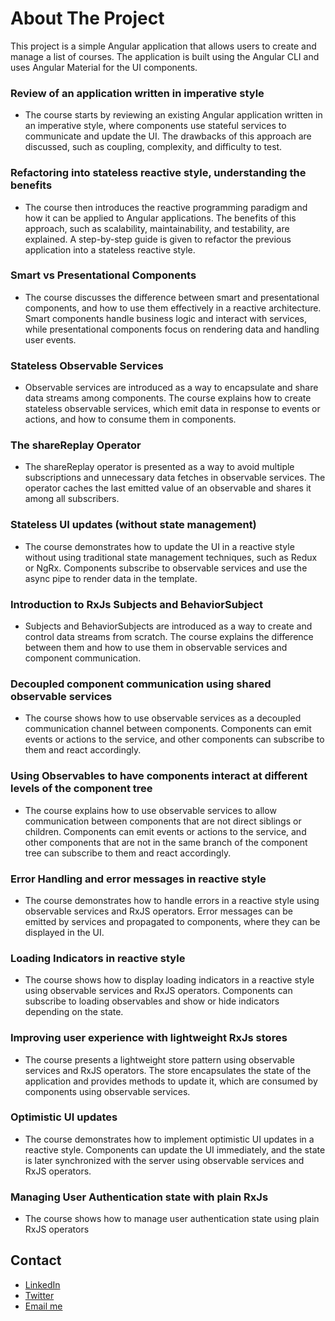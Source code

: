 # About The Project

This project is a simple Angular application that allows users to create and manage a list of courses. The application is built using the Angular CLI and uses Angular Material for the UI components.

### Review of an application written in imperative style
- The course starts by reviewing an existing Angular application written in an imperative style, where components use stateful services to communicate and update the UI. The drawbacks of this approach are discussed, such as coupling, complexity, and difficulty to test.

### Refactoring into stateless reactive style, understanding the benefits
- The course then introduces the reactive programming paradigm and how it can be applied to Angular applications. The benefits of this approach, such as scalability, maintainability, and testability, are explained. A step-by-step guide is given to refactor the previous application into a stateless reactive style.

### Smart vs Presentational Components
- The course discusses the difference between smart and presentational components, and how to use them effectively in a reactive architecture. Smart components handle business logic and interact with services, while presentational components focus on rendering data and handling user events.

### Stateless Observable Services
- Observable services are introduced as a way to encapsulate and share data streams among components. The course explains how to create stateless observable services, which emit data in response to events or actions, and how to consume them in components.

### The shareReplay Operator
- The shareReplay operator is presented as a way to avoid multiple subscriptions and unnecessary data fetches in observable services. The operator caches the last emitted value of an observable and shares it among all subscribers.

### Stateless UI updates (without state management)
- The course demonstrates how to update the UI in a reactive style without using traditional state management techniques, such as Redux or NgRx. Components subscribe to observable services and use the async pipe to render data in the template.

### Introduction to RxJs Subjects and BehaviorSubject
- Subjects and BehaviorSubjects are introduced as a way to create and control data streams from scratch. The course explains the difference between them and how to use them in observable services and component communication.

### Decoupled component communication using shared observable services
- The course shows how to use observable services as a decoupled communication channel between components. Components can emit events or actions to the service, and other components can subscribe to them and react accordingly.

### Using Observables to have components interact at different levels of the component tree
- The course explains how to use observable services to allow communication between components that are not direct siblings or children. Components can emit events or actions to the service, and other components that are not in the same branch of the component tree can subscribe to them and react accordingly.

### Error Handling and error messages in reactive style
- The course demonstrates how to handle errors in a reactive style using observable services and RxJS operators. Error messages can be emitted by services and propagated to components, where they can be displayed in the UI.

### Loading Indicators in reactive style
- The course shows how to display loading indicators in a reactive style using observable services and RxJS operators. Components can subscribe to loading observables and show or hide indicators depending on the state.

### Improving user experience with lightweight RxJs stores
- The course presents a lightweight store pattern using observable services and RxJS operators. The store encapsulates the state of the application and provides methods to update it, which are consumed by components using observable services.

### Optimistic UI updates
- The course demonstrates how to implement optimistic UI updates in a reactive style. Components can update the UI immediately, and the state is later synchronized with the server using observable services and RxJS operators.

### Managing User Authentication state with plain RxJs
- The course shows how to manage user authentication state using plain RxJS operators


## Contact

- [LinkedIn](https://www.linkedin.com/in/devmuzaky/)
- [Twitter](https://twitter.com/devmuzaky)
- [Email me](mailto:devmuzaky@gmail.com)


